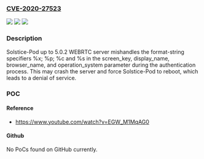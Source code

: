 ### [CVE-2020-27523](https://cve.mitre.org/cgi-bin/cvename.cgi?name=CVE-2020-27523)
![](https://img.shields.io/static/v1?label=Product&message=n%2Fa&color=blue)
![](https://img.shields.io/static/v1?label=Version&message=n%2Fa&color=blue)
![](https://img.shields.io/static/v1?label=Vulnerability&message=n%2Fa&color=brighgreen)

### Description

Solstice-Pod up to 5.0.2 WEBRTC server mishandles the format-string specifiers %x; %p; %c and %s in the screen_key, display_name, browser_name, and operation_system parameter during the authentication process. This may crash the server and force Solstice-Pod to reboot, which leads to a denial of service.

### POC

#### Reference
- https://www.youtube.com/watch?v=EGW_M1MqAG0

#### Github
No PoCs found on GitHub currently.

